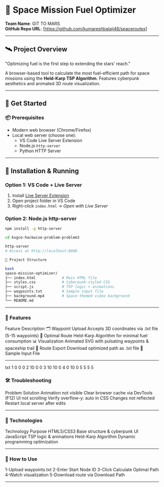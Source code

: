 # 🚀 Space Mission Fuel Optimizer  
**Team Name**: GIT TO MARS  
**GitHub Repo URL**: [https://github.com/kumareshbalaji48/spaceroutex]  

---

## 🛰 Project Overview  
"Optimizing fuel is the first step to extending the stars’ reach."  

A browser-based tool to calculate the most fuel-efficient path for space missions using the **Held-Karp TSP Algorithm**. Features cyberpunk aesthetics and animated 3D route visualization.  

---

## 🚀 Get Started  

### 📦 Prerequisites  
- Modern web browser (Chrome/Firefox)  
- Local web server (choose one):  
  - VS Code Live Server Extension  
  - Node.js `http-server`  
  - Python HTTP Server  

---

## 🔧 Installation & Running  

### Option 1: VS Code + Live Server  
1. Install [Live Server Extension](https://marketplace.visualstudio.com/items?itemName=ritwickdey.LiveServer)  
2. Open project folder in VS Code  
3. Right-click `index.html` → *Open with Live Server*  

### Option 2: Node.js http-server  
```sh
npm install -g http-server

cd kvgce-hackwise-problem-problem3

http-server
# Access at http://localhost:8080

📁 Project Structure

bash
space-mission-optimizer/
├── index.html            # Main HTML file
├── styles.css            # Cyberpunk-styled CSS
├── script.js             # TSP logic + animations
├── waypoints.txt         # Sample input file
├── background.mp4        # Space-themed video background
└── README.md             

```
---

### 🌟 Features

Feature	Description
🗂 Waypoint Upload	Accepts 3D coordinates via .txt file (5-15 waypoints)
🧠 Optimal Route	Held-Karp Algorithm for minimal fuel consumption
📊 Visualization	Animated SVG with pulsating waypoints & spaceship trail
💾 Route Export	Download optimized path as .txt file
🧪 Sample Input File

---

txt
1 0 0 0
2 10 0 0
3 10 10 0
4 0 10 0
5 5 5 5

### 🛠 Troubleshooting

Problem	Solution
Animation not visible	Clear browser cache via DevTools (F12)
UI not scrolling	Verify overflow-y: auto in CSS
Changes not reflected	Restart local server after edits

---

### 🌌 Technologies

Technology	Purpose
HTML5/CSS3	Base structure & cyberpunk UI
JavaScript	TSP logic & animations
Held-Karp Algorithm	Dynamic programming optimization

---

### 🧭 How to Use
1-Upload waypoints.txt
2-Enter Start Node ID
3-Click Calculate Optimal Path
4-Watch visualization
5-Download route via Download Path

---
